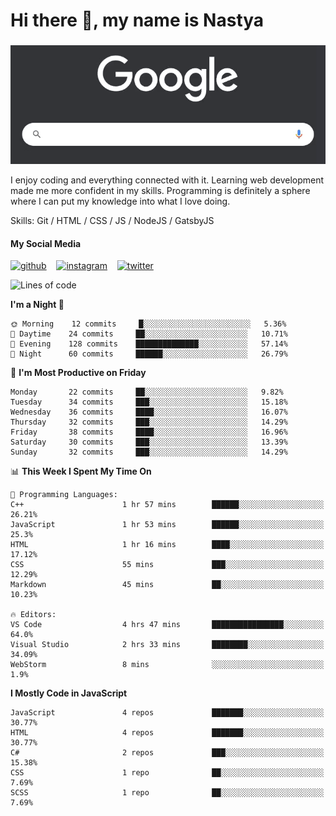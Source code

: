 # Hi there 👋, my name is Nastya
### 
[//]: # (Here may be a photo)

![Google Search](https://raw.githubusercontent.com/nastyacodes/nastyacodes/master/images/google.gif)

I enjoy coding and everything connected with it.
Learning web development made me more confident in my skills.
Programming is definitely a sphere where I can put my knowledge into what I love doing.

Skills: Git / HTML / CSS / JS / NodeJS / GatsbyJS

#### My Social Media
[<img src='images\social-media\github.ico' alt='github' height='50'>](https://github.com/nastyacodes) &nbsp;&nbsp; [<img src='images\social-media\instagram.ico' alt='instagram' height='50'>](https://www.instagram.com/nastyacodes/) &nbsp;&nbsp; [<img src='images\social-media\twitter.ico' alt='twitter' height='50'>](https://twitter.com/nastyacodes)  

<!--START_SECTION:waka-->
![Lines of code](https://img.shields.io/badge/From%20Hello%20World%20I%27ve%20Written-22960%20lines%20of%20code-blue)

**I'm a Night 🦉** 

```text
🌞 Morning    12 commits     █░░░░░░░░░░░░░░░░░░░░░░░░   5.36% 
🌆 Daytime    24 commits     ██░░░░░░░░░░░░░░░░░░░░░░░   10.71% 
🌃 Evening    128 commits    ██████████████░░░░░░░░░░░   57.14% 
🌙 Night      60 commits     ██████░░░░░░░░░░░░░░░░░░░   26.79%

```
📅 **I'm Most Productive on Friday** 

```text
Monday       22 commits     ██░░░░░░░░░░░░░░░░░░░░░░░   9.82% 
Tuesday      34 commits     ███░░░░░░░░░░░░░░░░░░░░░░   15.18% 
Wednesday    36 commits     ████░░░░░░░░░░░░░░░░░░░░░   16.07% 
Thursday     32 commits     ███░░░░░░░░░░░░░░░░░░░░░░   14.29% 
Friday       38 commits     ████░░░░░░░░░░░░░░░░░░░░░   16.96% 
Saturday     30 commits     ███░░░░░░░░░░░░░░░░░░░░░░   13.39% 
Sunday       32 commits     ███░░░░░░░░░░░░░░░░░░░░░░   14.29%

```


📊 **This Week I Spent My Time On** 

```text
💬 Programming Languages: 
C++                      1 hr 57 mins        ██████░░░░░░░░░░░░░░░░░░░   26.21% 
JavaScript               1 hr 53 mins        ██████░░░░░░░░░░░░░░░░░░░   25.3% 
HTML                     1 hr 16 mins        ████░░░░░░░░░░░░░░░░░░░░░   17.12% 
CSS                      55 mins             ███░░░░░░░░░░░░░░░░░░░░░░   12.29% 
Markdown                 45 mins             ██░░░░░░░░░░░░░░░░░░░░░░░   10.23%

🔥 Editors: 
VS Code                  4 hrs 47 mins       ████████████████░░░░░░░░░   64.0% 
Visual Studio            2 hrs 33 mins       ████████░░░░░░░░░░░░░░░░░   34.09% 
WebStorm                 8 mins              ░░░░░░░░░░░░░░░░░░░░░░░░░   1.9%

```

**I Mostly Code in JavaScript** 

```text
JavaScript               4 repos             ███████░░░░░░░░░░░░░░░░░░   30.77% 
HTML                     4 repos             ███████░░░░░░░░░░░░░░░░░░   30.77% 
C#                       2 repos             ███░░░░░░░░░░░░░░░░░░░░░░   15.38% 
CSS                      1 repo              ██░░░░░░░░░░░░░░░░░░░░░░░   7.69% 
SCSS                     1 repo              ██░░░░░░░░░░░░░░░░░░░░░░░   7.69%

```



<!--END_SECTION:waka-->

<!-- [![Top Langs](https://github-readme-stats.vercel.app/api/top-langs/?username=nastyacodes&layout=compact)](https://github.com/anuraghazra/github-readme-stats)

[![willianrod's wakatime stats](https://github-readme-stats.vercel.app/api/wakatime?username=nastyacodes&layout=compact)](https://github.com/anuraghazra/github-readme-stats) -->
